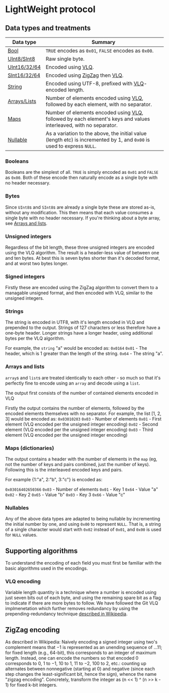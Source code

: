 # LightWeight protocol

## Data types and treatments
| Data type    | Summary                                                                                                                 |
|--------------|-------------------------------------------------------------------------------------------------------------------------|
| [Bool](#Booleans)                  | `TRUE` encodes as `0x01`, `FALSE` encodes as `0x00`.                                                                    |
| [UInt8/SInt8](#Bytes)    | Raw single byte.                                                                                                        |
| [UInt16/32/64](#Unsigned-integers) | Encoded using [VLQ](#VLQ-encoding).                                                                                     |
| [SInt16/32/64](#Signed-integers)   | Encoded using [ZigZag](#ZigZag-encoding) then [VLQ](#VLQ-encoding).                                                     |
| [String](#Strings)                 | Encoded using UTF-8, prefixed with [VLQ](#VLQ-encoding)-encoded length.                                                 |
| [Arrays/Lists](#Arrays-and-lists)  | Number of elements encoded using [VLQ](#VLQ-encoding), followed by each element, with no separator.                     |
| [Maps](#Maps)                      | Number of elements encoded using [VLQ](#VLQ-encoding), followed by each element's keys and values interleaved, with no separator. |
| [Nullable](#Nullable)              | As a variation to the above, the initial value (length etc) is incremented by 1, and `0x00` is used to express `NULL`.  |

### Booleans
Booleans are the simplest of all. `TRUE` is simply encoded as `0x01` and `FALSE`
as `0x00`. Both of these encode then naturally encode as a single byte with no
header necessary.

### Bytes
Since `UInt8`s and `SInt8`s are already a single byte these are stored as-is, without 
any modification. This then means that each value consumes a single byte with no
header necessary. If you're thinking about a byte array, see [Arrays and lists](#Arrays-and-lists).

### Unsigned integers
Regardless of the bit length, these three unsigned integers are encoded using the
VLQ algorithm. The result is a header-less value of between one and ten bytes. At best
this is seven bytes shorter than it's decoded format, and at worst two bytes longer.

### Signed integers
Firstly these are encoded using the ZigZag algorithm to convert them to a managable
unsigned format, and then encoded with VLQ, similar to the unsigned integers.

### Strings
The string is encoded in UTF8, with it's length encoded in VLQ and prepended to 
the output. Strings of 127 characters or less therefore have a one-byte header.
Longer strings have a longer header, using additional bytes per the VLQ algorithm.

For example, the `string` "a" would be encoded as:
`0x0164`
`0x01` - The header, which is 1 greater than the length of the string.
`0x64` - The string "a".

### Arrays and lists
`array`s and `list`s are treated identically to each other - so much so that it's perfectly fine 
to encode using an `array` and decode using a `list`.

The output first consists of the number of contained elements encoded in VLQ

Firstly the output contains the number of elements, followed by the encoded
elements themselves with no separator. For example, the list [1, 2, 3] would be
encoded as:
`0x03010203`
`0x03` - Number of elements
`0x01` - First element (VLQ encoded per the unsigned integer encoding)
`0x02` - Second element (VLQ encoded per the unsigned integer encoding)
`0x03` - Third element (VLQ encoded per the unsigned integer encoding)

### Maps (dictionaries)
The output contains a header with the number of elements in the `map` (eg, not the number of keys and pairs combined, just
the number of keys). Following this is the interleaved encoded keys and pairs.

For example {1:"a", 2:"b", 3:"c"} is encoded as:

`0x03016402650366`
`0x03` - Number of elements
`0x01` - Key 1
`0x64` - Value "a"
`0x02` - Key 2
`0x65` - Value "b"
`0x03` - Key 3
`0x66` - Value "c"

### Nullables
Any of the above data types are adapted to being nullable by incrementing the initial number by one, and using `0x00` to represent `NULL`. That is, a string of a single character would start with `0x02` instead of `0x01`, and `0x00` is used for `NULL` values.


## Supporting algorithms
To understand the encoding of each field you must first be familiar with the
basic algorithms used in the encodings. 

### VLQ encoding
Variable length quantity is a technique where a number is encoded using just seven
bits out of each byte, and using the remaining spare bit as a flag to indicate if
there are more bytes to follow. We have followed the Git VLQ implmenetation which
further removes redundancy by using the prepending-redundancy technique
[described in Wikipedia](https://en.wikipedia.org/wiki/Variable-length_quantity).

## ZigZag encoding
As described in Wikipedia:
Naively encoding a signed integer using two's complement means that −1 is 
represented as an unending sequence of ...11; for fixed length (e.g., 64-bit), 
this corresponds to an integer of maximum length. Instead, one can encode the 
numbers so that encoded 0 corresponds to 0, 1 to −1, 10 to 1, 11 to −2, 100 to 
2, etc.: counting up alternates between nonnegative (starting at 0) and negative
(since each step changes the least-significant bit, hence the sign), whence the 
name "zigzag encoding". Concretely, transform the integer as 
(n << 1) ^ (n >> k - 1) for fixed k-bit integers.
